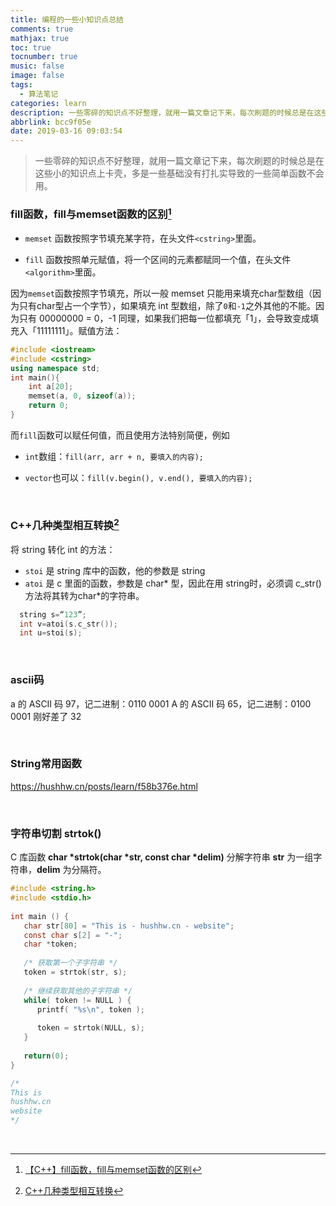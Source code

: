 ```yaml
---
title: 编程的一些小知识点总结
comments: true
mathjax: true
toc: true
tocnumber: true
music: false
image: false
tags:
  - 算法笔记
categories: learn
description: 一些零碎的知识点不好整理，就用一篇文章记下来，每次刷题的时候总是在这些小的知识点上卡壳，多是一些基础没有打扎实导致的一些简单函数不会用。
abbrlink: bcc9f05e
date: 2019-03-16 09:03:54
---
```




> 一些零碎的知识点不好整理，就用一篇文章记下来，每次刷题的时候总是在这些小的知识点上卡壳，多是一些基础没有打扎实导致的一些简单函数不会用。



### fill函数，fill与memset函数的区别[^1]

* `memset` 函数按照字节填充某字符，在头文件`<cstring>`里面。

* `fill` 函数按照单元赋值，将一个区间的元素都赋同一个值，在头文件`<algorithm>`里面。

因为`memset`函数按照字节填充，所以一般 memset 只能用来填充char型数组（因为只有char型占一个字节），如果填充 int 型数组，除了`0`和`-1`之外其他的不能。因为只有 00000000 = 0，-1 同理，如果我们把每一位都填充「1」，会导致变成填充入「11111111」。赋值方法：

```c++
#include <iostream>
#include <cstring>
using namespace std;
int main(){
    int a[20];
    memset(a, 0, sizeof(a));
    return 0;
}
```

而`fill`函数可以赋任何值，而且使用方法特别简便，例如

* `int`数组：`fill(arr, arr + n, 要填入的内容);`

* `vector`也可以：`fill(v.begin(), v.end(), 要填入的内容);`

​         

### C++几种类型相互转换[^2]

将 string 转化 int 的方法：

* `stoi` 是 string 库中的函数，他的参数是 string
* `atoi` 是 c 里面的函数，参数是 char\* 型，因此在用 string时，必须调 c_str() 方法将其转为char\*的字符串。

```c++
  string s=“123”;
  int v=atoi(s.c_str());
  int u=stoi(s);
```

​         

### ascii码

a 的 ASCII 码 97，记二进制：0110 0001
A 的 ASCII 码 65，记二进制：0100 0001
刚好差了 32

​         

### String常用函数

https://hushhw.cn/posts/learn/f58b376e.html

​           

### 字符串切割 strtok()

C 库函数 **char \*strtok(char \*str, const char \*delim)** 分解字符串 **str** 为一组字符串，**delim** 为分隔符。

```c
#include <string.h>
#include <stdio.h>
 
int main () {
   char str[80] = "This is - hushhw.cn - website";
   const char s[2] = "-";
   char *token;
   
   /* 获取第一个子字符串 */
   token = strtok(str, s);
   
   /* 继续获取其他的子字符串 */
   while( token != NULL ) {
      printf( "%s\n", token );
    
      token = strtok(NULL, s);
   }
   
   return(0);
}

/*
This is 
hushhw.cn 
website
*/
```

​          





[^1]: [【C++】fill函数，fill与memset函数的区别](https://blog.csdn.net/liuchuo/article/details/52296646)
[^2]: [C++几种类型相互转换](https://hushhw.cn/posts/learn/48867be4.html)

